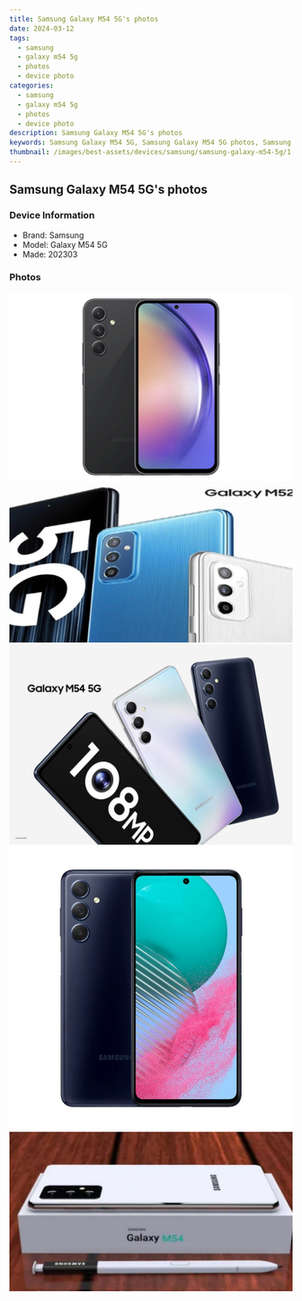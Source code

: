 ```yaml
---
title: Samsung Galaxy M54 5G's photos
date: 2024-03-12
tags: 
  - samsung
  - galaxy m54 5g
  - photos
  - device photo
categories: 
  - samsung
  - galaxy m54 5g
  - photos
  - device photo
description: Samsung Galaxy M54 5G's photos
keywords: Samsung Galaxy M54 5G, Samsung Galaxy M54 5G photos, Samsung Galaxy M54 5G device photo
thumbnail: /images/best-assets/devices/samsung/samsung-galaxy-m54-5g/1.jpg
---
```


## Samsung Galaxy M54 5G's photos

### Device Information

- Brand: Samsung
- Model: Galaxy M54 5G
- Made: 202303

### Photos

![/images/best-assets/devices/samsung/samsung-galaxy-m54-5g/1.jpg](/images/best-assets/devices/samsung/samsung-galaxy-m54-5g/1.jpg)
![/images/best-assets/devices/samsung/samsung-galaxy-m54-5g/2.jpg](/images/best-assets/devices/samsung/samsung-galaxy-m54-5g/2.jpg)
![/images/best-assets/devices/samsung/samsung-galaxy-m54-5g/3.jpg](/images/best-assets/devices/samsung/samsung-galaxy-m54-5g/3.jpg)
![/images/best-assets/devices/samsung/samsung-galaxy-m54-5g/4.jpg](/images/best-assets/devices/samsung/samsung-galaxy-m54-5g/4.jpg)
![/images/best-assets/devices/samsung/samsung-galaxy-m54-5g/5.jpg](/images/best-assets/devices/samsung/samsung-galaxy-m54-5g/5.jpg)
